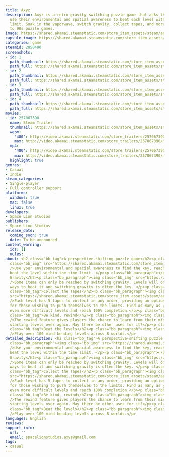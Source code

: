 ```yaml
---
title: Axyz
description: Axyz is a retro gravity switching puzzle game that asks the player to
  use their environmental and spatial awareness to beat each level within the time
  limit. Soak in the vaporwave, switch gravity, collect tapes, and more in this tribute
  to 90s puzzle games.
image: https://shared.akamai.steamstatic.com/store_item_assets/steam/apps/2850490/header.jpg?t=1732024857
capsule_image: https://shared.akamai.steamstatic.com/store_item_assets/steam/apps/2850490/capsule_231x87.jpg?t=1732024857
categories: game
steamid: 2850490
screenshots:
- id: 1
  path_thumbnail: https://shared.akamai.steamstatic.com/store_item_assets/steam/apps/2850490/ss_a0188ef9651b9ca603e61180f1d9a373ee393e37.600x338.jpg?t=1732024857
  path_full: https://shared.akamai.steamstatic.com/store_item_assets/steam/apps/2850490/ss_a0188ef9651b9ca603e61180f1d9a373ee393e37.1920x1080.jpg?t=1732024857
- id: 2
  path_thumbnail: https://shared.akamai.steamstatic.com/store_item_assets/steam/apps/2850490/ss_68449a0e3825fcde70b797e16e5e5ab3b6cf3166.600x338.jpg?t=1732024857
  path_full: https://shared.akamai.steamstatic.com/store_item_assets/steam/apps/2850490/ss_68449a0e3825fcde70b797e16e5e5ab3b6cf3166.1920x1080.jpg?t=1732024857
- id: 3
  path_thumbnail: https://shared.akamai.steamstatic.com/store_item_assets/steam/apps/2850490/ss_6fe6e091c07f85863f18890c6b50bc0e8724fb1f.600x338.jpg?t=1732024857
  path_full: https://shared.akamai.steamstatic.com/store_item_assets/steam/apps/2850490/ss_6fe6e091c07f85863f18890c6b50bc0e8724fb1f.1920x1080.jpg?t=1732024857
- id: 4
  path_thumbnail: https://shared.akamai.steamstatic.com/store_item_assets/steam/apps/2850490/ss_0f068df74a8645f1d8840f8318bdfdf670e13160.600x338.jpg?t=1732024857
  path_full: https://shared.akamai.steamstatic.com/store_item_assets/steam/apps/2850490/ss_0f068df74a8645f1d8840f8318bdfdf670e13160.1920x1080.jpg?t=1732024857
movies:
- id: 257067390
  name: Steam Trailer
  thumbnail: https://shared.akamai.steamstatic.com/store_item_assets/steam/apps/257067390/94646318ed1befe0c5b96c6862bcd9cffe0f9a14/movie_600x337.jpg?t=1729604575
  webm:
    '480': http://video.akamai.steamstatic.com/store_trailers/257067390/movie480_vp9.webm?t=1729604575
    max: http://video.akamai.steamstatic.com/store_trailers/257067390/movie_max_vp9.webm?t=1729604575
  mp4:
    '480': http://video.akamai.steamstatic.com/store_trailers/257067390/movie480.mp4?t=1729604575
    max: http://video.akamai.steamstatic.com/store_trailers/257067390/movie_max.mp4?t=1729604575
  highlight: true
genres:
- Casual
- Indie
steam_categories:
- Single-player
- Full controller support
platforms:
  windows: true
  mac: false
  linux: true
developers:
- Space Lion Studios
publishers:
- Space Lion Studios
release_date:
  coming_soon: true
  date: To be announced
content_warning:
  ids: []
  notes:
about: <h2 class="bb_tag">A perspective-shifting puzzle game</h2><p class="bb_paragraph"><img
  class="bb_img" src="https://shared.akamai.steamstatic.com/store_item_assets/steam/apps/2850490/extras/blossom.gif?t=1732024857"
  />Use your environmental and spacial awareness to find the key, reach the exit and
  beat the level within the time limit. </p><p class="bb_paragraph"></p><h2 class="bb_tag">Switch
  Gravity</h2><p class="bb_paragraph"><img class="bb_img" src="https://shared.akamai.steamstatic.com/store_item_assets/steam/apps/2850490/extras/gravity_switch.gif?t=1732024857"
  />Some items can only be reached by switching gravity. Levels will often have multiple
  ways to beat it and switching gravity is often the key. </p><p class="bb_paragraph"></p><h2
  class="bb_tag">Collect the Tapes</h2><p class="bb_paragraph"><img class="bb_img"
  src="https://shared.akamai.steamstatic.com/store_item_assets/steam/apps/2850490/extras/tapes.gif?t=1732024857"
  />Each level has 5 tapes to collect in any order, providing an optional challenge
  for those wishing to push themselves to the limits. Find as many as you can to unlock
  even more difficult levels and reach 100% completion.</p><p class="bb_paragraph"></p><h2
  class="bb_tag">Be kind, rewind</h2><p class="bb_paragraph"><img class="bb_img" src="https://shared.akamai.steamstatic.com/store_item_assets/steam/apps/2850490/extras/gif4.gif?t=1732024857"
  />The rewind feature gives players the chance to learn from their mistakes without
  starting levels over again. May there be other uses for it?</p><p class="bb_paragraph"></p><h2
  class="bb_tag">Beat the levels</h2><p class="bb_paragraph"><img class="bb_img" src="https://shared.akamai.steamstatic.com/store_item_assets/steam/apps/2850490/extras/levels.gif?t=1732024857"
  />Play over 100 mind-bending levels across 8 worlds.</p>
detailed_description: <h2 class="bb_tag">A perspective-shifting puzzle game</h2><p
  class="bb_paragraph"><img class="bb_img" src="https://shared.akamai.steamstatic.com/store_item_assets/steam/apps/2850490/extras/blossom.gif?t=1732024857"
  />Use your environmental and spacial awareness to find the key, reach the exit and
  beat the level within the time limit. </p><p class="bb_paragraph"></p><h2 class="bb_tag">Switch
  Gravity</h2><p class="bb_paragraph"><img class="bb_img" src="https://shared.akamai.steamstatic.com/store_item_assets/steam/apps/2850490/extras/gravity_switch.gif?t=1732024857"
  />Some items can only be reached by switching gravity. Levels will often have multiple
  ways to beat it and switching gravity is often the key. </p><p class="bb_paragraph"></p><h2
  class="bb_tag">Collect the Tapes</h2><p class="bb_paragraph"><img class="bb_img"
  src="https://shared.akamai.steamstatic.com/store_item_assets/steam/apps/2850490/extras/tapes.gif?t=1732024857"
  />Each level has 5 tapes to collect in any order, providing an optional challenge
  for those wishing to push themselves to the limits. Find as many as you can to unlock
  even more difficult levels and reach 100% completion.</p><p class="bb_paragraph"></p><h2
  class="bb_tag">Be kind, rewind</h2><p class="bb_paragraph"><img class="bb_img" src="https://shared.akamai.steamstatic.com/store_item_assets/steam/apps/2850490/extras/gif4.gif?t=1732024857"
  />The rewind feature gives players the chance to learn from their mistakes without
  starting levels over again. May there be other uses for it?</p><p class="bb_paragraph"></p><h2
  class="bb_tag">Beat the levels</h2><p class="bb_paragraph"><img class="bb_img" src="https://shared.akamai.steamstatic.com/store_item_assets/steam/apps/2850490/extras/levels.gif?t=1732024857"
  />Play over 100 mind-bending levels across 8 worlds.</p>
languages: English
reviews:
support_info:
  url: ''
  email: spacelionstudios.axyz@gmail.com
tags:
- casual
---
```


